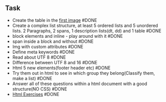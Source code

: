 



## Task
- Create the table in the [first image](https://www.w3schools.com/html/html_tables.asp)  #DONE 
- Create a complex list structure, at least 5 ordered lists and 5 unordered lists. 2 Paragraphs, 2 spans, 1 description lists(dt, dd) and 1 table #DONE 
- block elements and inline - play around with it #DONE 
- span inside a block and without #DONE 
- Img with custom attributes #DONE 
- Define meta keywords #DONE 
- Read about UTF 8 #DONE 
- Difference between UTF 8 and 16 #DONE 
- Html 5 new elements(footer header etc) #DONE 
- Try them out in html to see in which group they belong(Classify them, make a list) #DONE 
- Answer all of these questions within a html document with a good structure(NO CSS) #DONE 
- [Html Exercises](https://www.w3schools.com/html/exercise.asp) #DONE 